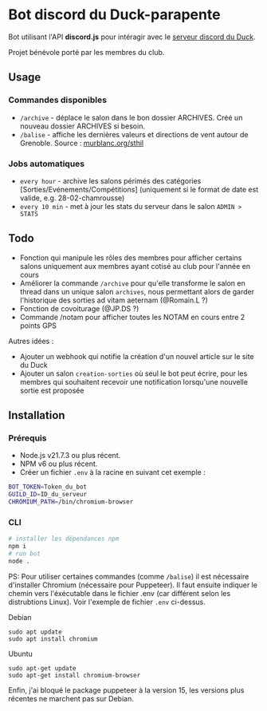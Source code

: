 # Bot discord du Duck-parapente

Bot utilisant l'API **discord.js** pour intéragir avec le [serveur discord du Duck](https://discord.gg/2Nh3A8vc).

Projet bénévole porté par les membres du club.

## Usage
### Commandes disponibles
- `/archive` - déplace le salon dans le bon dossier ARCHIVES. Créé un nouveau dossier ARCHIVES si besoin.
- `/balise`  - affiche les dernières valeurs et directions de vent autour de Grenoble. Source : [murblanc.org/sthil](https://murblanc.org/sthil)


### Jobs automatiques
- `every hour`  - archive les salons périmés des catégories [Sorties/Evénements/Compétitions] (uniquement si le format de date est valide, e.g. 28-02-chamrousse)
- `every 10 min` - met à jour les stats du serveur dans le salon `ADMIN > STATS`

## Todo

- Fonction qui manipule les rôles des membres pour afficher certains salons uniquement aux membres ayant cotisé au club pour l'année en cours
- Améliorer la commande `/archive` pour qu'elle transforme le salon en thread dans un unique salon `archives`, nous permettant alors de garder l'historique des sorties ad vitam aeternam (@Romain.L ?)
- Fonction de covoiturage (@JP.DS ?)
- Commande /notam pour afficher toutes les NOTAM en cours entre 2 points GPS

Autres idées :
- Ajouter un webhook qui notifie la création d'un nouvel article sur le site du Duck
- Ajouter un salon `creation-sorties` où seul le bot peut écrire, pour les membres qui souhaitent recevoir une notification lorsqu'une nouvelle sortie est proposée

## Installation

### Prérequis

- Node.js v21.7.3 ou plus récent.
- NPM v6 ou plus récent.
- Créer un fichier `.env` à la racine en suivant cet exemple :
```bash
BOT_TOKEN=Token_du_bot
GUILD_ID=ID_du_serveur
CHROMIUM_PATH=/bin/chromium-browser
```

### CLI
```bash
# installer les dépendances npm
npm i
# run bot
node .
```

PS: Pour utiliser certaines commandes (comme `/balise`) il est nécessaire d'installer Chromium (nécessaire pour Puppeteer). Il faut ensuite indiquer le chemin vers l'éxécutable dans le fichier .env (car différent selon les distrubtions Linux). Voir l'exemple de fichier `.env` ci-dessus.

Debian
```
sudo apt update
sudo apt install chromium
```
Ubuntu
```
sudo apt-get update
sudo apt-get install chromium-browser
```

Enfin, j'ai bloqué le package puppeteer à la version 15, les versions plus récentes ne marchent pas sur Debian.
